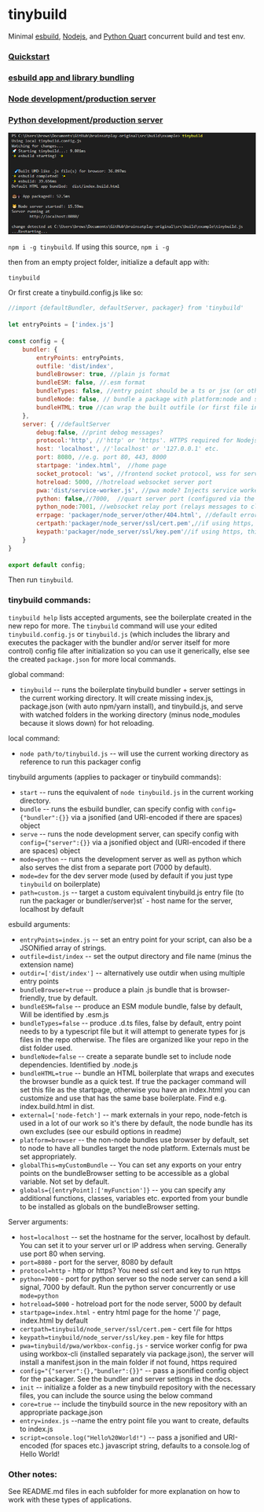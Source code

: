 # tinybuild
Minimal [esbuild](https://esbuild.github.io/getting-started/#your-first-bundle), [Nodejs](https://developer.mozilla.org/en-US/docs/Learn/Server-side/Node_server_without_framework), and [Python Quart](https://pgjones.gitlab.io/quart/) concurrent build and test env.  


### [Quickstart](tinybuild/docs/tinybuild.md)
### [esbuild app and library bundling](tinybuild/docs/esbuild.md)
### [Node development/production server](tinybuild/docs/server.md)
### [Python development/production server](tinybuild/docs/python.md)


![tinybuild](tinybuild/docs/globalOutput.png)

`npm i -g tinybuild`. If using this source, `npm i -g`

then from an empty project folder, initialize a default app with:

`tinybuild`

Or first create a tinybuild.config.js like so:
```js
//import {defaultBundler, defaultServer, packager} from 'tinybuild'

let entryPoints = ['index.js']

const config = {
    bundler: {
        entryPoints: entryPoints,
        outfile: 'dist/index',
        bundleBrowser: true, //plain js format
        bundleESM: false, //.esm format
        bundleTypes: false, //entry point should be a ts or jsx (or other typescript) file
        bundleNode: false, // bundle a package with platform:node and separate externals
        bundleHTML: true //can wrap the built outfile (or first file in outdir) automatically and serve it or click and run the file without hosting.
    },
    server: { //defaultServer
        debug:false, //print debog messages?
        protocol:'http', //'http' or 'https'. HTTPS required for Nodejs <---> Python sockets. If using http, set production to False in python/server.py as well
        host: 'localhost', //'localhost' or '127.0.0.1' etc.
        port: 8080, //e.g. port 80, 443, 8000
        startpage: 'index.html',  //home page
        socket_protocol: 'ws', //frontend socket protocol, wss for served, ws for localhost
        hotreload: 5000, //hotreload websocket server port
        pwa:'dist/service-worker.js', //pwa mode? Injects service worker registry code in (see pwa README.md)
        python: false,//7000,  //quart server port (configured via the python server script file still)
        python_node:7001, //websocket relay port (relays messages to client from nodejs that were sent to it by python)
        errpage: 'packager/node_server/other/404.html', //default error page, etc.
        certpath:'packager/node_server/ssl/cert.pem',//if using https, this is required. See cert.pfx.md for instructions
        keypath:'packager/node_server/ssl/key.pem'//if using https, this is required. See cert.pfx.md for instructions
    }
}

export default config;
```

Then run `tinybuild`.

### tinybuild commands:

`tinybuild help` lists accepted arguments, see the boilerplate created in the new repo for more. The `tinybuild` command will use your edited `tinybuild.config.js` or `tinybuild.js` (which includes the library and executes the packager with the bundler and/or server itself for more control) config file after initialization so you can use it generically, else see the created `package.json` for more local commands.

global command:
- `tinybuild` -- runs the boilerplate tinybuild bundler + server settings in the current working directory. It will create missing index.js, package.json (with auto npm/yarn install), and tinybuild.js, and serve with watched folders in the working directory (minus node_modules because it slows down) for hot reloading.

local command:
- `node path/to/tinybuild.js` -- will use the current working directory as reference to run this packager config

tinybuild arguments (applies to packager or tinybuild commands):
- `start` -- runs the equivalent of `node tinybuild.js` in the current working directory.
- `bundle` -- runs the esbuild bundler, can specify config with `config={"bundler":{}}` via a jsonified (and URI-encoded if there are spaces) object
- `serve` -- runs the node development server, can specify config with `config={"server":{}}` via a jsonified object and (URI-encoded if there are spaces) object
- `mode=python` -- runs the development server as well as python which also serves the dist from a separate port (7000 by default). 
- `mode=dev` for the dev server mode (used by default if you just type `tinybuild` on boilerplate)
- `path=custom.js` -- target a custom equivalent tinybuild.js entry file (to run the packager or bundler/server)st` - host name for the server, localhost by default

esbuild arguments:
- `entryPoints=index.js` -- set an entry point for your script, can also be a JSONified array of strings.
- `outfile=dist/index` -- set the output directory and file name (minus the extension name)
- `outdir=['dist/index']` -- alternatively use outdir when using multiple entry points
- `bundleBrowser=true` -- produce a plain .js bundle that is browser-friendly, true by default. 
- `bundleESM=false` -- produce an ESM module bundle, false by default, Will be identified by .esm.js
- `bundleTypes=false` -- produce .d.ts files, false by default, entry point needs to by a typescript file but it will attempt to generate types for js files in the repo otherwise. The files are organized like your repo in the dist folder used. 
- `bundleNode=false` -- create a separate bundle set to include node dependencies. Identified by .node.js
- `bundleHTML=true` -- bundle an HTML boilerplate that wraps and executes the browser bundle as a quick test. If true the packager command will set this file as the startpage, otherwise you have an index.html you can customize and use that has the same base boilerplate. Find e.g. index.build.html in dist.
- `external=['node-fetch']` -- mark externals in your repo, node-fetch is used in a lot of our work so it's there by default, the node bundle has its own excludes (see our esbuild options in readme)
- `platform=browser` -- the non-node bundles use browser by default, set to node to have all bundles target the node platform. Externals must be set appropriately.
- `globalThis=myCustomBundle` -- You can set any exports on your entry points on the bundleBrowser setting to be accessible as a global variable. Not set by default.
- `globals={[entryPoint]:['myFunction']}` -- you can specify any additional functions, classes, variables etc. exported from your bundle to be installed as globals on the bundleBrowser setting.

Server arguments:
- `host=localhost` -- set the hostname for the server, localhost by default. You can set it to your server url or IP address when serving. Generally use port 80 when serving.
- `port=8080` - port for the server, 8080 by default
- `protocol=http` - http or https? You need ssl cert and key to run https
- `python=7000` - port for python server so the node server can send a kill signal, 7000 by default. Run the python server concurrently or use `mode=python`
- `hotreload=5000` - hotreload port for the node server, 5000 by default
- `startpage=index.html` - entry html page for the home '/' page, index.html by default
- `certpath=tinybuild/node_server/ssl/cert.pem` - cert file for https 
- `keypath=tinybuild/node_server/ssl/key.pem` - key file for https
- `pwa=tinybuild/pwa/workbox-config.js` - service worker config for pwa using workbox-cli (installed separately via package.json), the server will install a manifest.json in the main folder if not found, https required
- `config="{"server":{},"bundler":{}}"` -- pass a jsonified config object for the packager. See the bundler and server settings in the docs.
- `init` -- initialize a folder as a new tinybuild repository with the necessary files, you can include the source using the below command
- `core=true` -- include the tinybuild source in the new repository with an appropriate package.json
- `entry=index.js` --name the entry point file you want to create, defaults to index.js
- `script=console.log("Hello%20World!")` -- pass a jsonified and URI-encoded (for spaces etc.) javascript string, defaults to a console.log of Hello World!





### Other notes:

See README.md files in each subfolder for more explanation on how to work with these types of applications.
